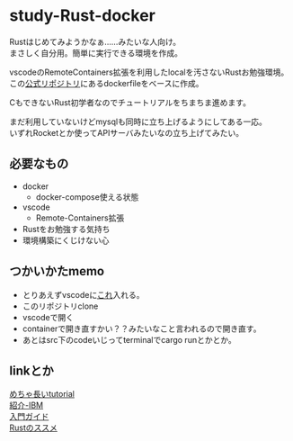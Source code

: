 # study-Rust-docker  
Rustはじめてみようかなぁ……みたいな人向け。  
まさしく自分用。簡単に実行できる環境を作成。  

vscodeのRemoteContainers拡張を利用したlocalを汚さないRustお勉強環境。  
この[公式リポジトリ][1]にあるdockerfileをベースに作成。  

CもできないRust初学者なのでチュートリアルをちまちま進めます。  

まだ利用していないけどmysqlも同時に立ち上げるようにしてある一応。  
いずれRocketとか使ってAPIサーバみたいなの立ち上げてみたい。  

## 必要なもの  
- docker  
    - docker-compose使える状態
- vscode  
    - Remote-Containers拡張  
- Rustをお勉強する気持ち  
- 環境構築にくじけない心  

## つかいかたmemo  
- とりあえずvscodeに[これ][2]入れる。  
- このリポジトリclone  
- vscodeで開く  
- containerで開き直すかい？？みたいなこと言われるので開き直す。  
- あとはsrc下のcodeいじってterminalでcargo runとかとか。    

## linkとか  
[めちゃ長いtutorial](https://doc.rust-jp.rs/book/second-edition/ch00-00-introduction.html)  
[紹介-IBM](https://www.ibm.com/developerworks/jp/opensource/library/os-know-rust/index.html)  
[入門ガイド](https://qiita.com/tatsuya6502/items/f13582103a65aa24e5b9)  
[Rustのススメ](https://qiita.com/elipmoc101/items/3c8b6d8332a9019e578c)  

[1]:https://github.com/Microsoft/vscode-remote-try-rust   
[2]:https://marketplace.visualstudio.com/items?itemName=ms-vscode-remote.remote-containers  